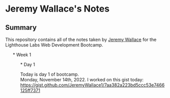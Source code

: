 # Jeremy Wallace's Notes

## Summary

This repository contains all of the notes taken by <a href=https://github.com/JeremyWallace1>Jeremy Wallace</a> for the Lighthouse Labs Web Development Bootcamp.

<ul>* Week 1
<ul>* Day 1

Today is day 1 of bootcamp.\
Monday, November 14th, 2022.
I worked on this gist today: https://gist.github.com/JeremyWallace1/7aa382a223bd5ccc53e7466125ff7371

</ul>
</ul>